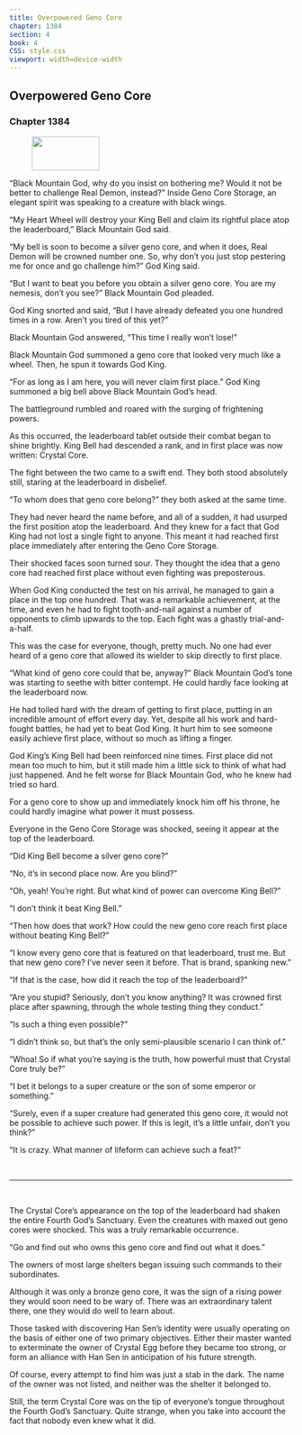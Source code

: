 ```yaml
---
title: Overpowered Geno Core
chapter: 1384
section: 4
book: 4
CSS: style.css
viewport: width=device-width
---
```


## Overpowered Geno Core

### Chapter 1384

<figure>
	<img src="../Images/gem.gif" alt="" id="gem" width="120" height="60" />
</figure>

“Black Mountain God, why do you insist on bothering me? Would it not be better to challenge Real Demon, instead?” Inside Geno Core Storage, an elegant spirit was speaking to a creature with black wings.

“My Heart Wheel will destroy your King Bell and claim its rightful place atop the leaderboard,” Black Mountain God said.

“My bell is soon to become a silver geno core, and when it does, Real Demon will be crowned number one. So, why don’t you just stop pestering me for once and go challenge him?” God King said.

“But I want to beat you before you obtain a silver geno core. You are my nemesis, don’t you see?” Black Mountain God pleaded.

God King snorted and said, “But I have already defeated you one hundred times in a row. Aren’t you tired of this yet?”

Black Mountain God answered, “This time I really won’t lose!”

Black Mountain God summoned a geno core that looked very much like a wheel. Then, he spun it towards God King.

“For as long as I am here, you will never claim first place.” God King summoned a big bell above Black Mountain God’s head.

The battleground rumbled and roared with the surging of frightening powers.

As this occurred, the leaderboard tablet outside their combat began to shine brightly. King Bell had descended a rank, and in first place was now written: Crystal Core.

The fight between the two came to a swift end. They both stood absolutely still, staring at the leaderboard in disbelief.

“To whom does that geno core belong?” they both asked at the same time.

They had never heard the name before, and all of a sudden, it had usurped the first position atop the leaderboard. And they knew for a fact that God King had not lost a single fight to anyone. This meant it had reached first place immediately after entering the Geno Core Storage.

Their shocked faces soon turned sour. They thought the idea that a geno core had reached first place without even fighting was preposterous.

When God King conducted the test on his arrival, he managed to gain a place in the top one hundred. That was a remarkable achievement, at the time, and even he had to fight tooth-and-nail against a number of opponents to climb upwards to the top. Each fight was a ghastly trial-and-a-half.

This was the case for everyone, though, pretty much. No one had ever heard of a geno core that allowed its wielder to skip directly to first place.

“What kind of geno core could that be, anyway?” Black Mountain God’s tone was starting to seethe with bitter contempt. He could hardly face looking at the leaderboard now.

He had toiled hard with the dream of getting to first place, putting in an incredible amount of effort every day. Yet, despite all his work and hard-fought battles, he had yet to beat God King. It hurt him to see someone easily achieve first place, without so much as lifting a finger.

God King’s King Bell had been reinforced nine times. First place did not mean too much to him, but it still made him a little sick to think of what had just happened. And he felt worse for Black Mountain God, who he knew had tried so hard.

For a geno core to show up and immediately knock him off his throne, he could hardly imagine what power it must possess.

Everyone in the Geno Core Storage was shocked, seeing it appear at the top of the leaderboard.

“Did King Bell become a silver geno core?”

“No, it’s in second place now. Are you blind?”

“Oh, yeah! You’re right. But what kind of power can overcome King Bell?”

“I don’t think it beat King Bell.”

“Then how does that work? How could the new geno core reach first place without beating King Bell?”

“I know every geno core that is featured on that leaderboard, trust me. But that new geno core? I’ve never seen it before. That is brand, spanking new.”

“If that is the case, how did it reach the top of the leaderboard?”

“Are you stupid? Seriously, don’t you know anything? It was crowned first place after spawning, through the whole testing thing they conduct.”

“Is such a thing even possible?”

“I didn’t think so, but that’s the only semi-plausible scenario I can think of.”

“Whoa! So if what you’re saying is the truth, how powerful must that Crystal Core truly be?”

“I bet it belongs to a super creature or the son of some emperor or something.”

“Surely, even if a super creature had generated this geno core, it would not be possible to achieve such power. If this is legit, it’s a little unfair, don’t you think?”

“It is crazy. What manner of lifeform can achieve such a feat?”

<br>

*****

<br>

The Crystal Core’s appearance on the top of the leaderboard had shaken the entire Fourth God’s Sanctuary. Even the creatures with maxed out geno cores were shocked. This was a truly remarkable occurrence.

“Go and find out who owns this geno core and find out what it does.”

The owners of most large shelters began issuing such commands to their subordinates.

Although it was only a bronze geno core, it was the sign of a rising power they would soon need to be wary of. There was an extraordinary talent there, one they would do well to learn about.

Those tasked with discovering Han Sen’s identity were usually operating on the basis of either one of two primary objectives. Either their master wanted to exterminate the owner of Crystal Egg before they became too strong, or form an alliance with Han Sen in anticipation of his future strength.

Of course, every attempt to find him was just a stab in the dark. The name of the owner was not listed, and neither was the shelter it belonged to.

Still, the term Crystal Core was on the tip of everyone’s tongue throughout the Fourth God’s Sanctuary. Quite strange, when you take into account the fact that nobody even knew what it did.